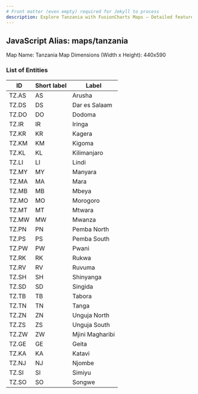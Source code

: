 ```yaml
---
# Front matter (even empty) required for Jekyll to process
description: Explore Tanzania with FusionCharts Maps – Detailed features for seamless integration. Try now & enhance your data visualization today! 
---
```


## JavaScript Alias: maps/tanzania

Map Name: Tanzania Map
Dimensions (Width x Height): 440x590

### List of Entities

| ID    | Short label | Label           |
| ----- | ----------- | --------------- |
| TZ.AS | AS          | Arusha          |
| TZ.DS | DS          | Dar es Salaam   |
| TZ.DO | DO          | Dodoma          |
| TZ.IR | IR          | Iringa          |
| TZ.KR | KR          | Kagera          |
| TZ.KM | KM          | Kigoma          |
| TZ.KL | KL          | Kilimanjaro     |
| TZ.LI | LI          | Lindi           |
| TZ.MY | MY          | Manyara         |
| TZ.MA | MA          | Mara            |
| TZ.MB | MB          | Mbeya           |
| TZ.MO | MO          | Morogoro        |
| TZ.MT | MT          | Mtwara          |
| TZ.MW | MW          | Mwanza          |
| TZ.PN | PN          | Pemba North     |
| TZ.PS | PS          | Pemba South     |
| TZ.PW | PW          | Pwani           |
| TZ.RK | RK          | Rukwa           |
| TZ.RV | RV          | Ruvuma          |
| TZ.SH | SH          | Shinyanga       |
| TZ.SD | SD          | Singida         |
| TZ.TB | TB          | Tabora          |
| TZ.TN | TN          | Tanga           |
| TZ.ZN | ZN          | Unguja North    |
| TZ.ZS | ZS          | Unguja South    |
| TZ.ZW | ZW          | Mjini Magharibi |
| TZ.GE | GE          | Geita           |
| TZ.KA | KA          | Katavi          |
| TZ.NJ | NJ          | Njombe          |
| TZ.SI | SI          | Simiyu          |
| TZ.SO | SO          | Songwe          |
